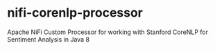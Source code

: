 # nifi-corenlp-processor
Apache NiFi Custom Processor for working with Stanford CoreNLP for Sentiment Analysis in Java 8
